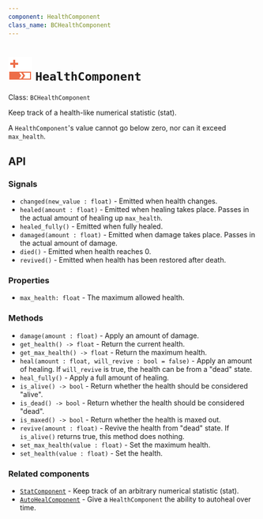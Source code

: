 ```yaml
---
component: HealthComponent
class_name: BCHealthComponent
---
```


# <img src="../addons/bc-components/stat/health.svg" width="48" height="48"> `HealthComponent`

Class: `BCHealthComponent`

Keep track of a health-like numerical statistic (stat).

A `HealthComponent`'s value cannot go below zero, nor can it exceed `max_health`.

## API

### Signals

- `changed(new_value : float)` - Emitted when health changes.
- `healed(amount : float)` - Emitted when healing takes place.  Passes in the actual amount of healing up `max_health`.
- `healed_fully()` - Emitted when fully healed.
- `damaged(amount : float)` - Emitted when damage takes place.  Passes in the actual amount of damage.
- `died()` - Emitted when health reaches 0.
- `revived()` - Emitted when health has been restored after death.

### Properties

- `max_health: float` - The maximum allowed health.

### Methods

- `damage(amount : float)` - Apply an amount of damage.
- `get_health() -> float` - Return the current health.
- `get_max_health() -> float` - Return the maximum health.
- `heal(amount : float, will_revive : bool = false)` - Apply an amount of healing.  If `will_revive` is true, the health can be from a "dead" state.
- `heal_fully()` - Apply a full amount of healing.
- `is_alive() -> bool` - Return whether the health should be considered "alive".
- `is_dead() -> bool` - Return whether the health should be considered "dead".
- `is_maxed() -> bool` - Return whether the health is maxed out.
- `revive(amount : float)` - Revive the health from "dead" state. If `is_alive()` returns true, this method does nothing.
- `set_max_health(value : float)` - Set the maximum health.
- `set_health(value : float)` - Set the health.

### Related components

- [`StatComponent`](stat.md) - Keep track of an arbitrary numerical statistic (stat).
- [`AutoHealComponent`](auto_heal.md) - Give a `HealthComponent` the ability to autoheal over time.

 

